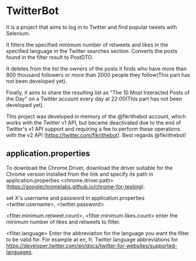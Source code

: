 # TwitterBot
It is a project that aims to log in to Twitter and find popular tweets with Selenium.

It filters the specified minimum number of retweets and likes in the specified language in the Twitter searches section. Converts the posts found in the filter result to PostDTO. 

It deletes from the list the owners of the posts it finds who have more than 800 thousand followers or more than 2000 people they follow(This part has not been developed yet).

Finally, it aims to share the resulting list as "The 10 Most Interacted Posts of the Day" on a Twitter account every day at 22:00(This part has not been developed yet).

This project was developed in memory of the @fikrithebot account, which works with the Twitter v1 API, but became deactivated due to the end of Twitter's v1 API support and requiring a fee to perform these operations with the v2 API (https://twitter.com/fikrithebot). Best regards @fikrithebot!


## application.properties
To download the Chrome Driver, download the driver suitable for the Chrome version installed from the link and specify its path in application.properties <chrome.driver.path> (https://googlechromelabs.github.io/chrome-for-testing).

set X's username and password in application.properties <twitter.username>, <twitter.password>

<filter.minimum.retweet.count>, <filter.minimum.likes.count> enter the minimum number of likes and retweets to filter.

<filter.language> Enter the abbreviation for the language you want the filter to be valid for. For example at
en, fr. Twitter language abbreviations for https://developer.twitter.com/en/docs/twitter-for-websites/supported-languages.